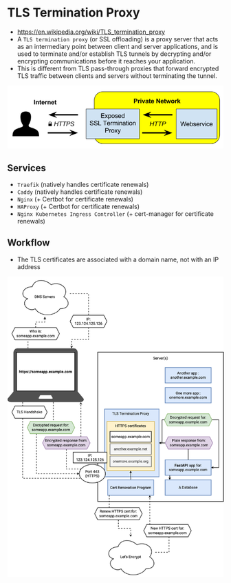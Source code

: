 # TLS Termination Proxy

- <https://en.wikipedia.org/wiki/TLS_termination_proxy>
- A `TLS termination proxy` (or SSL offloading) is a proxy server that acts as an intermediary point between client and server applications, and is used to terminate and/or establish TLS tunnels by decrypting and/or encrypting communications before it reaches your application.
- This is different from TLS pass-through proxies that forward encrypted TLS traffic between clients and servers without terminating the tunnel.

![TLS Termination Proxy](.images/tls-termination-proxy.png)

## Services

- `Traefik` (natively handles certificate renewals)
- `Caddy` (natively handles certificate renewals)
- `Nginx` (+ Certbot for certificate renewals)
- `HAProxy` (+ Certbot for certificate renewals)
- `Nginx Kubernetes Ingress Controller` (+ cert-manager for certificate renewals)

## Workflow

- The TLS certificates are associated with a domain name, not with an IP address

![TLS Termination Proxy Workflow](.images/tls-termination-proxy-workflow.png)
